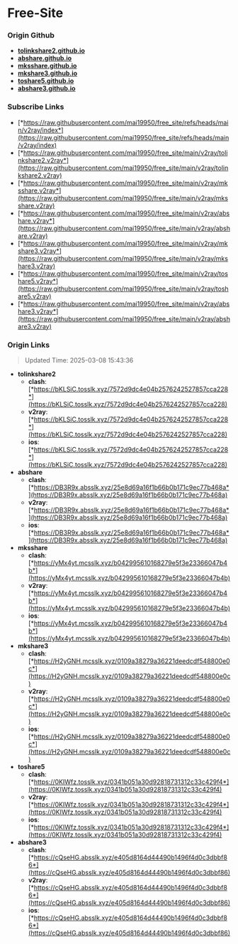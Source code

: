 # Free-Site

### Origin Github

- [**tolinkshare2.github.io**](https://github.com/tolinkshare2/tolinkshare2.github.io)
- [**abshare.github.io**](https://github.com/abshare/abshare.github.io)
- [**mksshare.github.io**](https://github.com/mksshare/mksshare.github.io)
- [**mkshare3.github.io**](https://github.com/mkshare3/mkshare3.github.io)
- [**toshare5.github.io**](https://github.com/toshare5/toshare5.github.io)
- [**abshare3.github.io**](https://github.com/abshare3/abshare3.github.io)

### Subscribe Links

- [*https://raw.githubusercontent.com/mai19950/free_site/refs/heads/main/v2ray/index*](https://raw.githubusercontent.com/mai19950/free_site/refs/heads/main/v2ray/index)
- [*https://raw.githubusercontent.com/mai19950/free_site/main/v2ray/tolinkshare2.v2ray*](https://raw.githubusercontent.com/mai19950/free_site/main/v2ray/tolinkshare2.v2ray)
- [*https://raw.githubusercontent.com/mai19950/free_site/main/v2ray/mksshare.v2ray*](https://raw.githubusercontent.com/mai19950/free_site/main/v2ray/mksshare.v2ray)
- [*https://raw.githubusercontent.com/mai19950/free_site/main/v2ray/abshare.v2ray*](https://raw.githubusercontent.com/mai19950/free_site/main/v2ray/abshare.v2ray)
- [*https://raw.githubusercontent.com/mai19950/free_site/main/v2ray/mkshare3.v2ray*](https://raw.githubusercontent.com/mai19950/free_site/main/v2ray/mkshare3.v2ray)
- [*https://raw.githubusercontent.com/mai19950/free_site/main/v2ray/toshare5.v2ray*](https://raw.githubusercontent.com/mai19950/free_site/main/v2ray/toshare5.v2ray)
- [*https://raw.githubusercontent.com/mai19950/free_site/main/v2ray/abshare3.v2ray*](https://raw.githubusercontent.com/mai19950/free_site/main/v2ray/abshare3.v2ray)

### Origin Links

> Updated Time: 2025-03-08 15:43:36

- **tolinkshare2**
  - **clash**: [*https://bKLSiC.tosslk.xyz/7572d9dc4e04b2576242527857cca228*](https://bKLSiC.tosslk.xyz/7572d9dc4e04b2576242527857cca228)
  - **v2ray**: [*https://bKLSiC.tosslk.xyz/7572d9dc4e04b2576242527857cca228*](https://bKLSiC.tosslk.xyz/7572d9dc4e04b2576242527857cca228)
  - **ios**: [*https://bKLSiC.tosslk.xyz/7572d9dc4e04b2576242527857cca228*](https://bKLSiC.tosslk.xyz/7572d9dc4e04b2576242527857cca228)
- **abshare**
  - **clash**: [*https://DB3R9x.absslk.xyz/25e8d69a16f1b66b0b171c9ec77b468a*](https://DB3R9x.absslk.xyz/25e8d69a16f1b66b0b171c9ec77b468a)
  - **v2ray**: [*https://DB3R9x.absslk.xyz/25e8d69a16f1b66b0b171c9ec77b468a*](https://DB3R9x.absslk.xyz/25e8d69a16f1b66b0b171c9ec77b468a)
  - **ios**: [*https://DB3R9x.absslk.xyz/25e8d69a16f1b66b0b171c9ec77b468a*](https://DB3R9x.absslk.xyz/25e8d69a16f1b66b0b171c9ec77b468a)
- **mksshare**
  - **clash**: [*https://yMx4yt.mcsslk.xyz/b042995610168279e5f3e23366047b4b*](https://yMx4yt.mcsslk.xyz/b042995610168279e5f3e23366047b4b)
  - **v2ray**: [*https://yMx4yt.mcsslk.xyz/b042995610168279e5f3e23366047b4b*](https://yMx4yt.mcsslk.xyz/b042995610168279e5f3e23366047b4b)
  - **ios**: [*https://yMx4yt.mcsslk.xyz/b042995610168279e5f3e23366047b4b*](https://yMx4yt.mcsslk.xyz/b042995610168279e5f3e23366047b4b)
- **mkshare3**
  - **clash**: [*https://H2yGNH.mcsslk.xyz/0109a38279a36221deedcdf548800e0c*](https://H2yGNH.mcsslk.xyz/0109a38279a36221deedcdf548800e0c)
  - **v2ray**: [*https://H2yGNH.mcsslk.xyz/0109a38279a36221deedcdf548800e0c*](https://H2yGNH.mcsslk.xyz/0109a38279a36221deedcdf548800e0c)
  - **ios**: [*https://H2yGNH.mcsslk.xyz/0109a38279a36221deedcdf548800e0c*](https://H2yGNH.mcsslk.xyz/0109a38279a36221deedcdf548800e0c)
- **toshare5**
  - **clash**: [*https://0KIWfz.tosslk.xyz/0341b051a30d92818731312c33c429f4*](https://0KIWfz.tosslk.xyz/0341b051a30d92818731312c33c429f4)
  - **v2ray**: [*https://0KIWfz.tosslk.xyz/0341b051a30d92818731312c33c429f4*](https://0KIWfz.tosslk.xyz/0341b051a30d92818731312c33c429f4)
  - **ios**: [*https://0KIWfz.tosslk.xyz/0341b051a30d92818731312c33c429f4*](https://0KIWfz.tosslk.xyz/0341b051a30d92818731312c33c429f4)
- **abshare3**
  - **clash**: [*https://cQseHG.absslk.xyz/e405d8164d44490b1496f4d0c3dbbf86*](https://cQseHG.absslk.xyz/e405d8164d44490b1496f4d0c3dbbf86)
  - **v2ray**: [*https://cQseHG.absslk.xyz/e405d8164d44490b1496f4d0c3dbbf86*](https://cQseHG.absslk.xyz/e405d8164d44490b1496f4d0c3dbbf86)
  - **ios**: [*https://cQseHG.absslk.xyz/e405d8164d44490b1496f4d0c3dbbf86*](https://cQseHG.absslk.xyz/e405d8164d44490b1496f4d0c3dbbf86)
